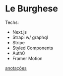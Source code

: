 # Le Burghese

Techs: 

- Next.js
- Strapi w/ graphql
- Stripe
- Styled Components
- Auth0
- Framer Motion


[anotações](https://playful-cod-061.notion.site/React-Ecommerce-Project-26cc0fa8c01e4ee6a1543dbe0b0d0ee9)
